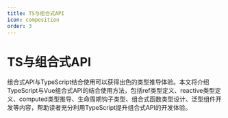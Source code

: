 ```yaml
---
title: TS与组合式API
icon: composition
order: 3
---
```


# TS与组合式API

组合式API与TypeScript结合使用可以获得出色的类型推导体验。本文将介绍TypeScript与Vue组合式API的结合使用方法，包括ref类型定义、reactive类型定义、computed类型推导、生命周期钩子类型、组合式函数类型设计、泛型组件开发等内容，帮助读者充分利用TypeScript提升组合式API的开发体验。

